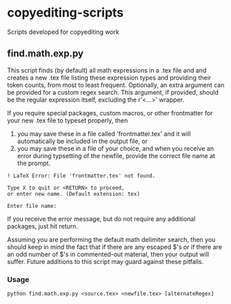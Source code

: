 # copyediting-scripts
Scripts developed for copyediting work

## find.math.exp.py

This script finds (by default) all math expressions in a .tex file and and creates a new .tex file listing these expression types and providing their token counts, from most to least frequent.  Optionally, an extra argument can be provided for a custom regex search. This argument, if provided, should be the regular expression itself, excluding the r'<...>' wrapper.

If you require special packages, custom macros, or other frontmatter for your new .tex file to typeset properly, then

1. you may save these in a file called 'frontmatter.tex' and it will automatically be included in the output file, or
2. you may save these in a file of your choice, and when you receive an error during typsetting of the newfile, provide the correct file name at the prompt. 

```
! LaTeX Error: File 'frontmatter.tex' not found.

Type X to quit or <RETURN> to proceed,
or enter new name. (Default extension: tex)

Enter file name: 
```

If you receive the error message, but do not require any additional packages, just hit return.

Assuming you are performing the default math delimiter search, then you should keep in mind the fact that if there are any escaped $'s or if there are an odd number of $'s in commented-out material, then your output will suffer.  Future additions to this script may guard against these pitfalls.


### Usage

`python find.math.exp.py <source.tex> <newfile.tex> [alternateRegex]`
